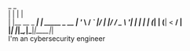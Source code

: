  _                _             
| |              | |            
| |__   __ _  ___| | _____ _ __ 
| '_ \ / _` |/ __| |/ / _ \ '__|
| | | | (_| | (__|   <  __/ |   
|_| |_|\__,_|\___|_|\_\___|_|   
I'm an cybersecurity engineer
